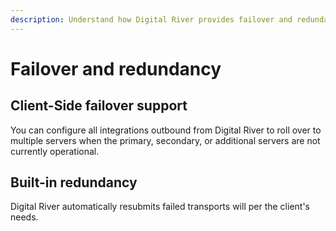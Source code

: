 ```yaml
---
description: Understand how Digital River provides failover and redundancy.
---
```


# Failover and redundancy

## Client-Side failover support

You can configure all integrations outbound from Digital River to roll over to multiple servers when the primary, secondary, or additional servers are not currently operational.

## Built-in redundancy

Digital River automatically resubmits failed transports will per the client's needs.
